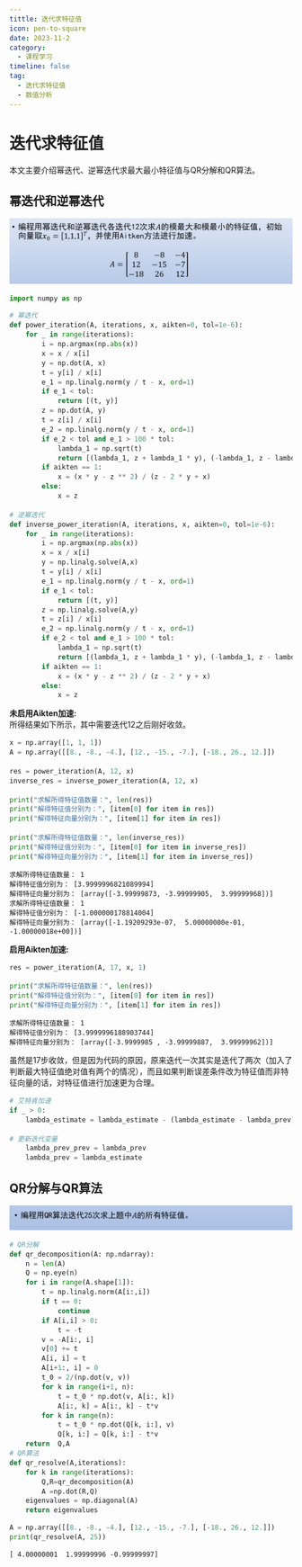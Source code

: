 ```yaml
---
tittle: 迭代求特征值
icon: pen-to-square
date: 2023-11-2
category:
  - 课程学习
timeline: false 
tag:
  - 迭代求特征值
  - 数值分析
--- 
```


# 迭代求特征值

本文主要介绍幂迭代、逆幂迭代求最大最小特征值与QR分解和QR算法。
<!-- more -->

## 幂迭代和逆幂迭代

![Alt text](image-6.png)


```python
import numpy as np
```


```python
# 幂迭代
def power_iteration(A, iterations, x, aikten=0, tol=1e-6):
    for _ in range(iterations):
        i = np.argmax(np.abs(x))
        x = x / x[i]
        y = np.dot(A, x)
        t = y[i] / x[i]
        e_1 = np.linalg.norm(y / t - x, ord=1)
        if e_1 < tol:
            return [(t, y)]
        z = np.dot(A, y)
        t = z[i] / x[i]
        e_2 = np.linalg.norm(y / t - x, ord=1)
        if e_2 < tol and e_1 > 100 * tol:
            lambda_1 = np.sqrt(t)
            return [(lambda_1, z + lambda_1 * y), (-lambda_1, z - lambda_1 * y)]
        if aikten == 1:
            x = (x * y - z ** 2) / (z - 2 * y + x)
        else:
            x = z

# 逆幂迭代
def inverse_power_iteration(A, iterations, x, aikten=0, tol=1e-6):
    for _ in range(iterations):
        i = np.argmax(np.abs(x))
        x = x / x[i]
        y = np.linalg.solve(A,x)
        t = y[i] / x[i]
        e_1 = np.linalg.norm(y / t - x, ord=1)
        if e_1 < tol:
            return [(t, y)]
        z = np.linalg.solve(A,y)
        t = z[i] / x[i]
        e_2 = np.linalg.norm(y / t - x, ord=1)
        if e_2 < tol and e_1 > 100 * tol:
            lambda_1 = np.sqrt(t)
            return [(lambda_1, z + lambda_1 * y), (-lambda_1, z - lambda_1 * y)]
        if aikten == 1:
            x = (x * y - z ** 2) / (z - 2 * y + x)
        else:
            x = z

```

**未启用Aikten加速:**  
所得结果如下所示，其中需要迭代12之后刚好收敛。


```python
x = np.array([1, 1, 1])
A = np.array([[8., -8., -4.], [12., -15., -7.], [-18., 26., 12.]])

res = power_iteration(A, 12, x)
inverse_res = inverse_power_iteration(A, 12, x)

print("求解所得特征值数量：", len(res))
print("解得特征值分别为：", [item[0] for item in res])
print("解得特征向量分别为：", [item[1] for item in res])

print("求解所得特征值数量：", len(inverse_res))
print("解得特征值分别为：", [item[0] for item in inverse_res])
print("解得特征向量分别为：", [item[1] for item in inverse_res])

```

    求解所得特征值数量： 1
    解得特征值分别为： [3.9999996821089994]
    解得特征向量分别为： [array([-3.99999873, -3.99999905,  3.99999968])]
    求解所得特征值数量： 1
    解得特征值分别为： [-1.000000178814004]
    解得特征向量分别为： [array([-1.19209293e-07,  5.00000000e-01, -1.00000018e+00])]
    

**启用Aikten加速:**


```python
res = power_iteration(A, 17, x, 1)

print("求解所得特征值数量：", len(res))
print("解得特征值分别为：", [item[0] for item in res])
print("解得特征向量分别为：", [item[1] for item in res])
```

    求解所得特征值数量： 1
    解得特征值分别为： [3.9999996188903744]
    解得特征向量分别为： [array([-3.9999985 , -3.99999887,  3.99999962])]
    

虽然是17步收敛，但是因为代码的原因，原来迭代一次其实是迭代了两次（加入了判断最大特征值绝对值有两个的情况），而且如果判断误差条件改为特征值而非特征向量的话，对特征值进行加速更为合理。


```python
# 艾特肯加速
if _ > 0:
    lambda_estimate = lambda_estimate - (lambda_estimate - lambda_prev) ** 2 / (lambda_estimate - 2 * lambda_prev + lambda_prev_prev)

# 更新迭代变量
    lambda_prev_prev = lambda_prev
    lambda_prev = lambda_estimate
```

## QR分解与QR算法

![Alt text](image-7.png)


```python
# QR分解
def qr_decomposition(A: np.ndarray):
    n = len(A)
    Q = np.eye(n)
    for i in range(A.shape[1]):
        t = np.linalg.norm(A[i:,i])
        if t == 0:
            continue
        if A[i,i] > 0:
            t = -t
        v = -A[i:, i]
        v[0] += t
        A[i, i] = t
        A[i+1:, i] = 0
        t_0 = 2/(np.dot(v, v))
        for k in range(i+1, n):
            t = t_0 * np.dot(v, A[i:, k])
            A[i:, k] = A[i:, k] - t*v
        for k in range(n):
            t = t_0 * np.dot(Q[k, i:], v)
            Q[k, i:] = Q[k, i:] - t*v
    return  Q,A
# QR算法
def qr_resolve(A,iterations):
    for k in range(iterations):
        Q,R=qr_decomposition(A)
        A =np.dot(R,Q)
    eigenvalues = np.diagonal(A)
    return eigenvalues
```


```python
A = np.array([[8., -8., -4.], [12., -15., -7.], [-18., 26., 12.]])
print(qr_resolve(A, 25))
```

    [ 4.00000001  1.99999996 -0.99999997]
    
